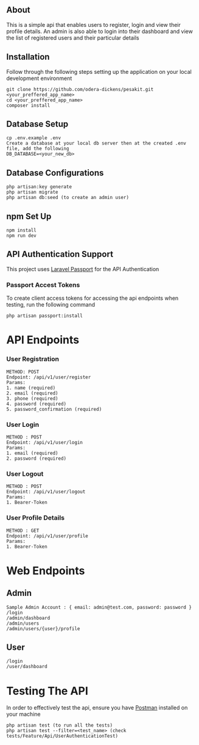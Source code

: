 ## About

This is a simple api that enables users to register, login and view their profile details. An admin is also able to login into their dashboard and view the list of registered users and their particular details

## Installation
Follow through the following steps setting up the application on your local development environment
```
git clone https://github.com/odera-dickens/pesakit.git <your_preffered_app_name>
cd <your_preffered_app_name>
composer install
```
## Database Setup
```
cp .env.example .env
Create a database at your local db server then at the created .env file, add the following 
DB_DATABASE=<your_new_db>
```
## Database Configurations
```
php artisan:key generate
php artisan migrate
php artisan db:seed (to create an admin user)
```
## npm Set Up
```
npm install
npm run dev
```
## API Authentication Support
This project uses [Laravel Passport](https://laravel.com/docs/8.x/passport) for the API Authentication
### Passport Accest Tokens
To create client access tokens for accessing the api endpoints when testing, run the following command
```
php artisan passport:install
```
# API Endpoints
### User Registration
```
METHOD: POST
Endpoint: /api/v1/user/register
Params: 
1. name (required)
2. email (required)
3. phone (required)
4. password (required)
5. password_confirmation (required)
```
### User Login
```
METHOD : POST
Endpoint: /api/v1/user/login
Params:  
1. email (required)
2. password (required)
```
### User Logout
```
METHOD : POST
Endpoint: /api/v1/user/logout
Params:  
1. Bearer-Token
```
### User Profile Details
```
METHOD : GET
Endpoint: /api/v1/user/profile
Params:  
1. Bearer-Token
```
# Web Endpoints
## Admin
```
Sample Admin Account : { email: admin@test.com, password: password }
/login
/admin/dashboard
/admin/users
/admin/users/{user}/profile
```
## User
```
/login
/user/dashboard
```
# Testing The API
In order to effectively test the api, ensure you have [Postman](https://www.postman.com/downloads/) installed on your machine
```
php artisan test (to run all the tests)
php artisan test --filter=<test_name> (check tests/Feature/Api/UserAuthenticationTest)
```